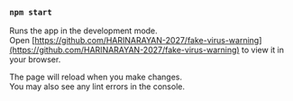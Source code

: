 
### `npm start`

Runs the app in the development mode.\
Open [https://github.com/HARINARAYAN-2027/fake-virus-warning](https://github.com/HARINARAYAN-2027/fake-virus-warning) to view it in your browser.

The page will reload when you make changes.\
You may also see any lint errors in the console.



